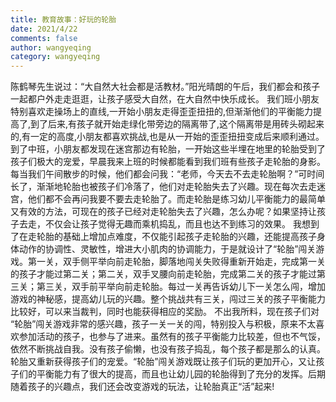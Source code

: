 ```yaml
---
title: 教育故事：好玩的轮胎
date: 2021/4/22
comments: false
author: wangyeqing
category: wangyeqing
---
```

陈鹤琴先生说过：“大自然大社会都是活教材。”阳光晴朗的午后，我们都会和孩子一起都户外走走逛逛，让孩子感受大自然，在大自然中快乐成长。
我们班小朋友特别喜欢走操场上的直线,一开始小朋友走得歪歪扭扭的,但渐渐他们的平衡能力提高了,到了后来,有孩子就开始走绿化带旁边的隔离带了,这个隔离带是用砖头砌起来的,有一定的高度,小朋友都喜欢挑战,也是从一开始的歪歪扭扭变成后来顺利通过。到了中班，小朋友都发现在迷宫那边有轮胎，一开始这些半埋在地里的轮胎受到了孩子们极大的宠爱，早晨我来上班的时候都能看到我们班有些孩子走轮胎的身影。每当我们午间散步的时候，他们都会问我：“老师，今天去不去走轮胎啊？”可时间长了，渐渐地轮胎也被孩子们冷落了，他们对走轮胎失去了兴趣。现在每次去走迷宫，他们都不会再问我要不要去走轮胎了。而走轮胎是练习幼儿平衡能力的最简单又有效的方法，可现在的孩子已经对走轮胎失去了兴趣，怎么办呢？如果坚持让孩子去走，不仅会让孩子觉得无趣而乘机捣乱，而且也达不到练习的效果。
我想到了在走轮胎的基础上增加点难度，不仅能引起孩子走轮胎的兴趣，还能提高孩子身体动作的协调性、灵敏性，增进大小肌肉的协调能力，于是就设计了“轮胎”闯关游戏。第一关，双手侧平举向前走轮胎，脚落地闯关失败得重新开始走，完成第一关的孩子才能过第二关；第二关，双手叉腰向前走轮胎，完成第二关的孩子才能过第三关；第三关，双手前平举向前走轮胎。每过一关再告诉幼儿下一关怎么闯，增加游戏的神秘感，提高幼儿玩的兴趣。整个挑战共有三关，闯过三关的孩子平衡能力比较好，可以来当裁判，同时也能获得相应的奖励。
不出我所料，现在孩子们对 “轮胎”闯关游戏非常的感兴趣，孩子一关一关的闯，特别投入与积极，原来不太喜欢参加活动的孩子，也参与了进来。虽然有的孩子平衡能力比较差，但也不气馁，依然不断挑战自我。没有孩子偷懒，也没有孩子捣乱，每个孩子都是那么的认真。
轮胎又重新获得孩子们的宠爱。“轮胎”闯关游戏既让孩子们玩的更加开心，又让孩子们的平衡能力有了很大的提高，而且也让幼儿园的轮胎得到了充分的发挥。后期随着孩子的兴趣点，我们还会改变游戏的玩法，让轮胎真正“活”起来!
